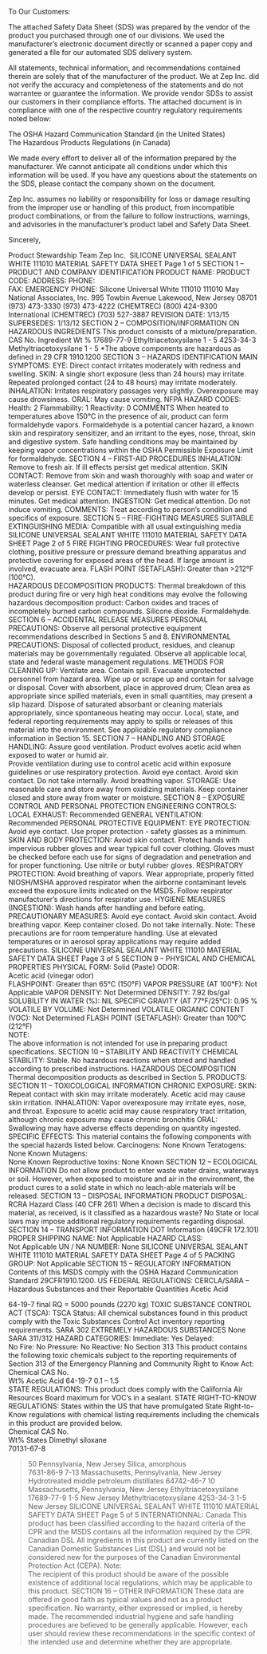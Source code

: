  
 
 
 
 
 
 
 
 
 
 
 
To Our Customers: 
 
The attached Safety Data Sheet (SDS) was prepared by the vendor of the product you purchased 
through one of our divisions. We used the manufacturer’s electronic document directly or scanned 
a paper copy and generated a file for our automated SDS delivery system. 
 
All statements, technical information, and recommendations contained therein are solely that of 
the manufacturer of the product. We at Zep Inc. did not verify the accuracy and completeness of 
the statements and do not warrantee or guarantee the information. We provide vendor SDSs to 
assist our customers in their compliance efforts.  The attached document is in compliance with one 
of the respective country regulatory requirements noted below: 
 
The OSHA Hazard Communication Standard (in the United States)  
The Hazardous Products Regulations (in Canada) 
 
We made every effort to deliver all of the information prepared by the manufacturer. We cannot 
anticipate all conditions under which this information will be used. If you have any questions about 
the statements on the SDS, please contact the company shown on the document. 
 
Zep Inc. assumes no liability or responsibility for loss or damage resulting from the improper use 
or handling of this product, from incompatible product combinations, or from the failure to follow 
instructions, warnings, and advisories in the manufacturer’s product label and Safety Data Sheet. 
 
Sincerely, 
 
Product Stewardship Team 
Zep Inc. 
SILICONE UNIVERSAL SEALANT WHITE 111010
MATERIAL SAFETY DATA SHEET 
Page 1 of 5 
SECTION 1 – PRODUCT AND COMPANY IDENTIFICATION 
PRODUCT NAME: 
PRODUCT CODE: 
ADDRESS: 
PHONE:  
FAX: 
EMERGENCY PHONE: 
Silicone Universal White 111010
111010
May National Associates, Inc. 
995 Towbin Avenue 
Lakewood, New Jersey 08701 
(973) 473-3330 
(973) 473-4222 
(CHEMTREC) (800) 424-9300 
International (CHEMTREC) (703) 527-3887 
REVISION DATE: 
1/13/15
SUPERSEDES: 1/13/12
SECTION 2 – COMPOSITION/INFORMATION ON HAZARDOUS INGREDIENTS 
This product consists of a mixture/preparation. 
CAS No. 
Ingredient 
Wt % 
17689-77-9 
Ethyltriacetoxysilane 
1 - 5 
4253-34-3 
Methyltriacetoxysilane 
1 - 5 
*The above components are hazardous as defined in 29 CFR 1910.1200
SECTION 3 – HAZARDS IDENTIFICATION 
MAIN SYMPTOMS: 
EYE: 
Direct contact irritates moderately with redness and swelling. 
SKIN: 
A single short exposure (less than 24 hours) may irritate.  Repeated prolonged contact (24 to 48 hours) may 
irritate moderately. 
INHALATION: 
Irritates respiratory passages very slightly.  Overexposure may cause drowsiness. 
ORAL: 
May cause vomiting. 
NFPA HAZARD CODES: 
Health: 2     Flammability: 1     Reactivity: 0 
COMMENTS 
When heated to temperatures above 150°C in the presence of air, product can form formaldehyde vapors. 
Formaldehyde is a potential cancer hazard, a known skin and respiratory sensitizer, and an irritant to the eyes, 
nose, throat, skin and digestive system.  Safe handling conditions may be maintained by keeping vapor 
concentrations within the OSHA Permissible Exposure Limit for formaldehyde. 
SECTION 4 – FIRST-AID PROCEDURES 
INHALATION: 
Remove to fresh air.  If ill effects persist get medical attention. 
SKIN CONTACT: 
Remove from skin and wash thoroughly with soap and water or waterless cleanser. 
Get medical attention if irritation or other ill effects develop or persist. 
EYE CONTACT: 
Immediately flush with water for 15 minutes.  Get medical attention. 
INGESTION: 
Get medical attention.  Do not induce vomiting. 
COMMENTS: 
Treat according to person’s condition and specifics of exposure. 
SECTION 5 – FIRE-FIGHTING MEASURES 
SUITABLE EXTINGUISHING MEDIA: 
Compatible with all usual extinguishing media 
SILICONE UNIVERSAL SEALANT WHITE 111010
MATERIAL SAFETY DATA SHEET 
Page 2 of 5 
FIRE FIGHTING PROCEDURES: 
Wear full protective clothing, positive pressure or pressure demand breathing apparatus and 
protective covering for exposed areas of the head. If large amount is involved, evacuate 
area. 
FLASH POINT (SETAFLASH): 
Greater than >212°F (100°C).  
HAZARDOUS DECOMPOSITION 
PRODUCTS: 
Thermal breakdown of this product during fire or very high heat conditions may evolve the 
following hazardous decomposition product:  Carbon oxides and traces of incompletely 
burned carbon compounds.  Silicone dioxide.  Formaldehyde.  
SECTION 6 – ACCIDENTAL RELEASE MEASURES 
PERSONAL PRECAUTIONS: 
Observe all personal protective equipment recommendations described in Sections 5 and 8. 
ENVIRONMENTAL PRECAUTIONS: 
Disposal of collected product, residues, and cleanup materials may be 
governmentally regulated.  Observe all applicable local, state and federal waste 
management regulations. 
METHODS FOR CLEANING UP: 
Ventilate area.  Contain spill.   Evacuate unprotected personnel from hazard area.  Wipe up 
or scrape up and contain for salvage or disposal.  Cover with absorbent, place in approved 
drum; Clean area as appropriate since spilled materials, even in small quantities, may 
present a slip hazard.  Dispose of saturated absorbant or cleaning materials appropriately, 
since spontaneous heating may occur.  Local, state, and federal reporting requirements may 
apply to spills or releases of this material into the environment.  See applicable regulatory 
compliance information in Section 15. 
SECTION 7 – HANDLING AND STORAGE 
HANDLING: 
Assure good ventilation.  Product evolves acetic acid when exposed to water or humid air.  
Provide ventilation during use to control acetic acid within exposure guidelines or use 
respiratory protection.  Avoid eye contact.  Avoid skin contact.  Do not take internally.  Avoid 
breathing vapor. 
STORAGE: 
 Use reasonable care and store away from oxidizing materials.  Keep container closed and 
store away from water or moisture. 
SECTION 8 – EXPOSURE CONTROL AND PERSONAL PROTECTION 
ENGINEERING CONTROLS: 
LOCAL EXHAUST: 
Recommended 
GENERAL VENTILATION:  
Recommended 
PERSONAL PROTECTIVE EQUIPMENT: 
EYE PROTECTION: 
Avoid eye contact.  Use proper protection - safety glasses as a minimum.  
SKIN AND BODY PROTECTION: 
Avoid skin contact.  Protect hands with impervious rubber gloves and wear typical full cover 
clothing.  Gloves must be checked before each use for signs of degradation and penetration 
and for proper functioning.  Use nitrile or butyl rubber gloves. 
RESPIRATORY PROTECTION: 
Avoid breathing of vapors.  Wear appropriate, properly fitted NIOSH/MSHA approved 
respirator when the airborne contaminant levels exceed the exposure limits indicated on the 
MSDS.  Follow respirator manufacturer’s directions for respirator use. 
HYGIENE MEASURES (INGESTION): 
Wash hands after handling and before eating. 
PRECAUTIONARY MEASURES: 
Avoid eye contact.  Avoid skin contact.  Avoid breathing vapor.  Keep container closed.  Do 
not take internally. 
Note: 
These precautions are for room temperature handling.  Use at elevated temperatures or in aerosol spray applications may require 
added precautions. 
SILICONE UNIVERSAL SEALANT WHITE 111010
MATERIAL SAFETY DATA SHEET 
Page 3 of 5 
SECTION 9 – PHYSICAL AND CHEMICAL PROPERTIES 
PHYSICAL FORM: 
Solid (Paste) 
ODOR:  
Acetic acid (vinegar odor)  
FLASHPOINT: 
Greater than 65°C (150°F) 
VAPOR PRESSURE (AT 100°F): 
Not Applicable 
VAPOR DENSITY: 
Not Determined 
DENSITY: 
7.92 lbs/gal 
SOLUBILITY IN WATER (%): 
NIL 
SPECIFIC GRAVITY (AT 77°F/25°C): 
0.95 
% VOLATILE BY VOLUME: 
Not Determined 
VOLATILE ORGANIC CONTENT (VOC): 
Not Determined 
FLASH POINT (SETAFLASH): 
Greater than 100°C (212°F)  
NOTE:   
The above information is not intended for use in preparing product specifications. 
SECTION 10 – STABILITY AND REACTIVITY 
CHEMICAL STABILITY: 
Stable.  No hazardous reactions when stored  and handled according to prescribed 
instructions. 
HAZARDOUS DECOMPOSITION 
Thermal decomposition products as described in Section 5. 
PRODUCTS: 
SECTION 11 – TOXICOLOGICAL INFORMATION 
CHRONIC EXPOSURE: 
SKIN: 
Repeat contact with skin may irritate moderately.  Acetic acid may cause skin irritation. 
INHALATION: 
Vapor overexposure may irritate eyes, nose, and throat.  Exposure to acetic acid may cause respiratory tract irritation, 
although chronic exposure may cause chronic bronchitis 
ORAL:  
Swallowing may have adverse effects depending on quantity ingested. 
SPECIFIC EFFECTS: 
This material contains the following components with the special hazards listed below. 
Carcinogens: 
None Known 
Teratogens:   
None Known 
Mutagens:   
None Known 
Reproductive toxins: 
None Known 
SECTION 12 – ECOLOGICAL INFORMATION 
Do not allow product to enter waste water drains, waterways or soil. However, when exposed to moisture and air in 
the environment, the product cures to a solid state in which no leach-able materials will be released. 
SECTION 13 – DISPOSAL INFORMATION 
PRODUCT DISPOSAL: 
RCRA Hazard Class (40 CFR 261) 
When a decision is made to discard this material, as received, is it classified as a hazardous waste? No 
State or local laws may impose additional regulatory requirements regarding disposal. 
SECTION 14 – TRANSPORT INFORMATION 
DOT Information (49CFR 172.101) 
PROPER SHIPPING NAME: 
Not Applicable 
HAZARD CLASS:  
Not Applicable 
UN / NA NUMBER: 
None 
SILICONE UNIVERSAL SEALANT WHITE 111010
MATERIAL SAFETY DATA SHEET 
Page 4 of 5 
PACKING GROUP: 
Not Applicable 
SECTION 15 – REGULATORY INFORMATION 
Contents of this MSDS comply with the OSHA Hazard Communication Standard 29CFR1910.1200. 
US FEDERAL REGULATIONS: 
CERCLA/SARA – Hazardous Substances and their Reportable Quantities 
Acetic Acid 
 
 
 
64-19-7 
final RQ = 5000 pounds (2270 kg) 
TOXIC SUBSTANCE CONTROL ACT (TSCA): 
TSCA Status: All chemical substances found in this product comply with the Toxic Substances Control Act inventory reporting 
requirements. 
SARA 302 EXTREMELY HAZARDOUS SUBSTANCES 
None 
SARA 311/312 HAZARD CATEGORIES: 
Immediate: 
Yes 
Delayed:  
No 
Fire: 
No 
Pressure: 
No 
Reactive: 
No 
Section 313 
This product contains the following toxic chemicals subject to the reporting requirements of Section 313 of the 
Emergency Planning and Community Right to Know Act: 
Chemical 
CAS No.  
Wt% 
Acetic Acid 
64-19-7 
0.1 – 1.5  
STATE REGULATIONS: 
This product does comply with the California Air Resources Board maximum for VOC’s in a sealant. 
STATE RIGHT-TO-KNOW REGULATIONS: 
States within the US that have promulgated State Right-to-Know regulations with chemical listing requirements including the chemicals 
in this product are provided below.  
Chemical 
CAS No.  
Wt% 
States 
Dimethyl siloxane  
70131-67-8 
> 50 
Pennsylvania, New Jersey 
Silica, amorphous  
7631-86-9 
7-13 
Massachusetts, Pennsylvania, New Jersey 
Hydrotreated middle petroleum distillates 
64742-46-7 
> 10 
Massachusetts, Pennsylvania, New Jersey 
Ethyltriacetoxysilane 
17689-77-9 
1-5 
New Jersey 
Methyltriacetoxysilane 
4253-34-3 
1-5 
New Jersey 
SILICONE UNIVERSAL SEALANT WHITE 111010
MATERIAL SAFETY DATA SHEET 
Page 5 of 5 
INTERNATIONNAL: 
Canada 
This product has been classified according to the hazard criteria of the CPR and the MSDS contains all the information required by the 
CPR. 
Canadian DSL 
All ingredients in this product are currently listed on the Canadian Domestic Substances List (DSL) and would not be considered new 
for the purposes of the Canadian Environmental Protection Act (CEPA). 
Note:  
The recipient of this product should be aware of the possible existence of additional local regulations, which may be applicable to this 
product. 
SECTION 16 – OTHER INFORMATION 
These data are offered in good faith as typical values and not as a product specification.  No warranty, either expressed or implied, is 
hereby made.  The recommended industrial hygiene and safe handling procedures are believed to be generally applicable.  However, 
each user should review these recommendations in the specific context of the intended use and determine whether they are appropriate. 
